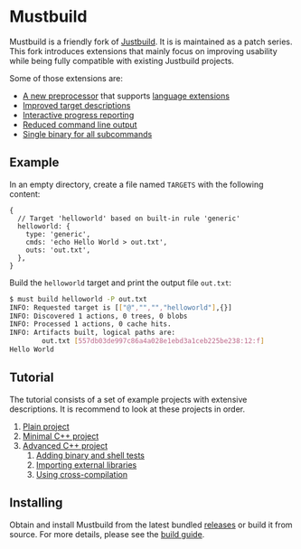 # Mustbuild

Mustbuild is a friendly fork of
[Justbuild](https://github.com/just-buildsystem/justbuild). It is is maintained
as a patch series. This fork introduces extensions that mainly focus on
improving usability while being fully compatible with existing Justbuild
projects.

Some of those extensions are:

- [A new preprocessor](./doc/preprocessor.md) that supports [language extensions](./doc/must-lang.md)
- [Improved target descriptions](./doc/targets.md)
- [Interactive progress reporting](./doc/progress.md)
- [Reduced command line output](./doc/verbose.md)
- [Single binary for all subcommands](./doc/single-binary.md)

## Example

In an empty directory, create a file named `TARGETS` with the following content:

```jsonnet
{
  // Target 'helloworld' based on built-in rule 'generic'
  helloworld: {
    type: 'generic',
    cmds: 'echo Hello World > out.txt',
    outs: 'out.txt',
  },
}
```

Build the `helloworld` target and print the output file `out.txt`:

```sh
$ must build helloworld -P out.txt
INFO: Requested target is [["@","","","helloworld"],{}]
INFO: Discovered 1 actions, 0 trees, 0 blobs
INFO: Processed 1 actions, 0 cache hits.
INFO: Artifacts built, logical paths are:
        out.txt [557db03de997c86a4a028e1ebd3a1ceb225be238:12:f]
Hello World
```

## Tutorial

The tutorial consists of a set of example projects with extensive descriptions.
It is recommend to look at these projects in order.

1. [Plain project](./examples/1_plain/README.md)
2. [Minimal C++ project](./examples/2_cpp_min/README.md)
3. [Advanced C++ project](./examples/3_cpp_adv/README.md)
    1. [Adding binary and shell tests](./examples/3a_cpp_adv_tests/README.md)
    2. [Importing external libraries](./examples/3b_cpp_adv_extern/README.md)
    3. [Using cross-compilation](./examples/3c_cpp_adv_cross/README.md)

## Installing

Obtain and install Mustbuild from the latest bundled
[releases](https://github.com/oreiche/mustbuild/releases) or build it from
source. For more details, please see the [build guide](./doc/building.md).
